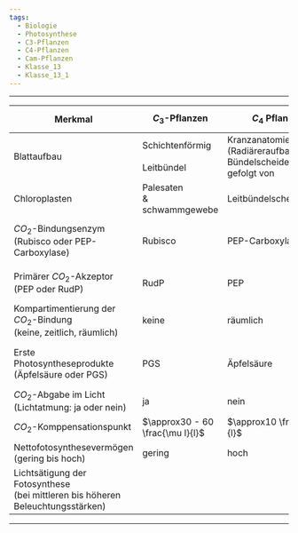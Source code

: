 ```yaml
---
tags:
  - Biologie
  - Photosynthese
  - C3-Pflanzen
  - C4-Pflanzen
  - Cam-Pflanzen
  - Klasse_13
  - Klasse_13_1
---
```


---

| Merkmal                                                                           | $C_3$-Pflanzen<br>                | $C_4$ Pflanzen                                                     | $CAM$-Pflanzen<br>Aloevera                                    |
| --------------------------------------------------------------------------------- | --------------------------------- | ------------------------------------------------------------------ | ------------------------------------------------------------- |
| Blattaufbau                                                                       | Schichtenförmig<br><br>Leitbündel | Kranzanatomie (Radiäreraufbau)<br>Bündelscheidenzellen gefolgt von | Schichtenförmig<br>Palisatengewebe gerfolgt von Schwammgewebe |
| Chloroplasten                                                                     | Palesaten<br>&<br>schwammgewebe   | Leitbündelscheidezellen                                            | Mesophyllzellen                                               |
| $CO_2$-Bindungsenzym<br>(Rubisco oder PEP-Carboxylase)                            | Rubisco                           | PEP-Carboxylase                                                    | Im Licht: Rubisco<br><br>Im Dunkeln: PEP-Carboxylase          |
| Primärer $CO_2$-Akzeptor<br>(PEP oder RudP)                                       | RudP                              | PEP                                                                | Im Licht: RudP<br><br>Im Dunkeln: PEP                         |
| Kompartimentierung der $CO_2$-Bindung<br>(keine, zeitlich, räumlich)              | keine                             | räumlich                                                           | zeitlich                                                      |
| Erste Photosyntheseprodukte<br>(Äpfelsäure oder PGS)                              | PGS                               | Äpfelsäure                                                         | Im Licht: PGS<br><br>Im Dunkeln: Äpfelsäure                   |
| $CO_2$-Abgabe im Licht<br>(Lichtatmung: ja oder nein)                             | ja                                | nein                                                               | nein                                                          |
| $CO_2$-Komppensationspunkt                                                        | $\approx30 - 60 \frac{\mu l}{l}$  | $\approx10 \frac{\mu l}{l}$                                        | $\approx 10 \frac{\mu l}{l}$                                  |
| Nettofotosynthesevermögen<br>(gering bis hoch)                                    | gering                            | hoch                                                               | mittel                                                        |
| Lichtsätigung der Fotosynthese<br>(bei mittleren bis höheren Beleuchtungsstärken) |                                   |                                                                    |                                                               |

---
